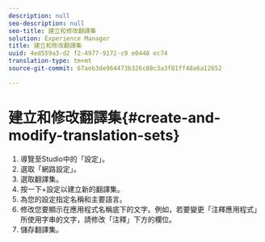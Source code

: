 ```yaml
---
description: null
seo-description: null
seo-title: 建立和修改翻譯集
solution: Experience Manager
title: 建立和修改翻譯集
uuid: 4ed559a3-d2 f2-4977-9172-c9 e0448 ec74
translation-type: tm+mt
source-git-commit: 67aeb3de964473b326c88c3a3f81ff48a6a12652

---
```



# 建立和修改翻譯集{#create-and-modify-translation-sets}

1. 導覽至Studio中的「設定」。
1. 選取「網路設定」。
1. 選取翻譯集。
1. 按一下+設定以建立新的翻譯集。
1. 為您的設定指定名稱和主要語言。
1. 修改您要顯示在應用程式名稱底下的文字。例如，若要變更「注釋應用程式」所使用字串的文字，請修改「注釋」下方的欄位。
1. 儲存翻譯集。
